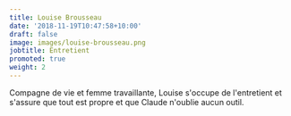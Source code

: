 ```yaml
---
title: Louise Brousseau
date: '2018-11-19T10:47:58+10:00'
draft: false
image: images/louise-brousseau.png
jobtitle: Entretient
promoted: true
weight: 2
---
```

Compagne de vie et femme travaillante, Louise s'occupe de l'entretient et s'assure que tout est propre et que Claude n'oublie aucun outil.
